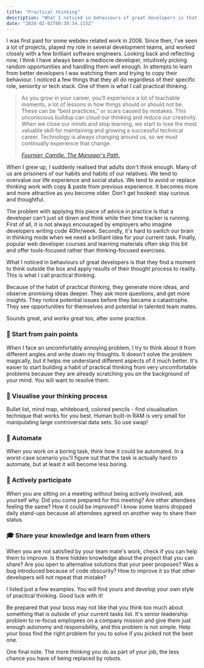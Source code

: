 ```yaml
---
title: "Practical thinking"
description: "What I noticed in behaviours of great developers is that they find a moment to think outside the box and apply results of their thought process to reality. This is what I call practical thinking."
date: "2020-02-02T00:30:34.115Z"
---
```


I was first paid for some webdev related work in 2006. Since then, I've seen a lot of projects, played my role in several development teams, and worked closely with a few brilliant software engineers. Looking back and reflecting now, I think I have always been a mediocre developer, intuitively picking random opportunities and handling them well enough. In attempts to learn from better developers I was watching them and trying to copy their behaviour. I noticed a few things that they all do regardless of their specific role, seniority or tech stack. One of them is what I call practical thinking.

> As you grow in your career, you’ll experience a lot of teachable moments, a lot of lessons in how things should or should not be. These can be “best practices,” or scars caused by mistakes. This unconscious buildup can cloud our thinking and reduce our creativity. When we close our minds and stop learning, we start to lose the most valuable skill for maintaining and growing a successful technical career. Technology is always changing around us, so we must continually experience that change. 
>
> [*Fournier, Camille. The Manager's Path.*](https://www.amazon.com/dp/1491973897/ref=cm_sw_em_r_mt_dp_U_39UdEbGXEGAKQ)

When I grew up, I suddenly realised that adults don't think enough. Many of us are prisoners of our habits and habits of our relatives. We tend to overvalue our life experience and social status. We tend to avoid or replace thinking work with copy & paste from previous experience. It becomes more and more attractive as you become older. Don't get hooked: stay curious and thoughtful.

The problem with applying this piece of advice in practice is that a developer can't just sit down and think while their time tracker is running. First of all, it is not always encouraged by employers who imagine developers writing code 40hr/week. Secondly, it's hard to switch our brain in thinking mode when we need a brilliant idea for your current task. Finally,  popular web developer courses and learning materials often skip this bit and offer tools-focused rather than thinking-focused exercises. 

What I noticed in behaviours of great developers is that they find a moment to think outside the box and apply results of their thought process to reality. This is what I call practical thinking.

Because of the habit of practical thinking, they generate more ideas, and observe promising ideas deeper. They ask more questions, and get more insights. They notice potential issues before they became a catastrophe. They see opportunities for themselves and potential in talented team mates.

Sounds great, and works great too, after some practice.

### 🤬 Start from pain points

When I face an uncomfortably annoying problem, I try to think about it from different angles and write down my thoughts. It doesn't solve the problem magically, but it helps me understand different aspects of it much better. It's easier to start building a habit of practical thinking from very uncomfortable problems because they are already scratching you on the background of your mind. You will want to resolve them.

### 🎨 Visualise your thinking process

Bullet list, mind map, whiteboard, colored pencils - find visualisation technique that works for you best. Human built-in RAM is very small for manipulating large controversial data sets. So use swap! 

### 🤖 Automate

When you work on a boring task, think how it could be automated. In a worst-case scenario you'll figure out that the task is actually hard to automate, but at least it will become less boring.

### 📆 Actively participate

When you are sitting on a meeting without being actively involved, ask yourself why. Did you come prepared for this meeting? Are other attendees feeling the same? How it could be improved? I know some teams dropped daily stand-ups because all attendees agreed on another way to share their status.

### 🎓 Share your knowledge and learn from others

When you are not satisfied by your team mate's work, check if you can help them to improve. Is there hidden knowledge about the project that you can share? Are you open to alternative solutions that your peer proposes? Was a bug introduced because of code obscurity? How to improve it so that other developers will not repeat that mistake?

I listed just a few examples. You will find yours and develop your own style of practical thinking. Good luck with it!

Be prepared that your boss may not like that you think too much about something that is outside of your current tasks list. It's senior leadership problem to re-focus employees on a company mission and give them just enough autonomy and responsibility, and this problem is not simple. Help your boss find the right problem for you to solve if you picked not the best one. 

One final note. The more thinking you do as part of your job, the less chance you have of being replaced by robots.